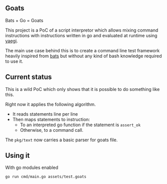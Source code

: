 ## Goats

Bats + Go = Goats

This project is a PoC of a script interpretor which allows mixing command instructions with instructions written in go and evaluated at runtime using [yaegi](https://github.com/containous/yaegi).

The main use case behind this is to create a command line test framework heavily inspired from [bats](https://github.com/bats-core/bats-core) but without any kind of bash knowledge required to use it.

## Current status

This is a wild PoC which only shows that it is possible to do something like this.

Right now it applies the following algorithm.
- It reads statements line per line
- Then maps statements to instruction:
  - To an interpreted go function if the statement is `assert_ok`
  - Otherwise, to a command call.

The `pkg/text` now carries a basic parser for goats file.

## Using it

With go modules enabled

`go run cmd/main.go assets/test.goats`
